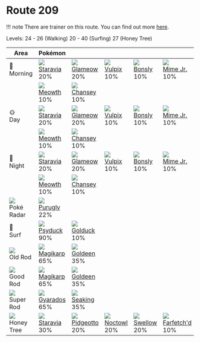 # Route 209

!!! note
    There are trainer on this route. You can find out more [here](../../trainer_changes/route_209/).

Levels: 24 - 26 (Walking) 20 - 40 (Surfing) 27 (Honey Tree)

Area                           | Pokémon                           | &nbsp;                            | &nbsp;                            | &nbsp;                            | &nbsp;                            | &nbsp;
---                            | ---                               | ---                               | ---                               | ---                               | ---                               | ---
🌅<br>Morning                   | ![][397]<br> [Staravia]<br> 20%  | ![][431]<br> [Glameow]<br> 20%   | ![][037]<br> [Vulpix]<br> 10%    | ![][438]<br> [Bonsly]<br> 10%    | ![][439]<br> [Mime Jr.]<br> 10%  | ![][209]<br> [Snubbull]<br> 10%
&nbsp;                         | ![][052]<br> [Meowth]<br> 10%    | ![][113]<br> [Chansey]<br> 10%
🌞<br>Day                       | ![][397]<br> [Staravia]<br> 20%  | ![][431]<br> [Glameow]<br> 20%   | ![][037]<br> [Vulpix]<br> 10%    | ![][438]<br> [Bonsly]<br> 10%    | ![][439]<br> [Mime Jr.]<br> 10%  | ![][209]<br> [Snubbull]<br> 10%
&nbsp;                         | ![][052]<br> [Meowth]<br> 10%    | ![][113]<br> [Chansey]<br> 10%
🌙<br>Night                     | ![][397]<br> [Staravia]<br> 20%  | ![][431]<br> [Glameow]<br> 20%   | ![][037]<br> [Vulpix]<br> 10%    | ![][438]<br> [Bonsly]<br> 10%    | ![][439]<br> [Mime Jr.]<br> 10%  | ![][209]<br> [Snubbull]<br> 10%
&nbsp;                         | ![][052]<br> [Meowth]<br> 10%    | ![][113]<br> [Chansey]<br> 10%
![][poke-radar]<br> Poké Radar | ![][432]<br> [Purugly]<br> 22%
🌊<br> Surf                     | ![][054]<br> [Psyduck]<br> 90%   | ![][055]<br> [Golduck]<br> 10%
![][old-rod]<br> Old Rod       | ![][129]<br> [Magikarp]<br> 65%  | ![][118]<br> [Goldeen]<br> 35%
![][good-rod]<br> Good Rod     | ![][129]<br> [Magikarp]<br> 65%  | ![][118]<br> [Goldeen]<br> 35%
![][super-rod]<br> Super Rod   | ![][130]<br> [Gyarados]<br> 65%  | ![][119]<br> [Seaking]<br> 35%
![][honey]<br> Honey Tree      | ![][397]<br> [Staravia]<br> 30%  | ![][017]<br> [Pidgeotto]<br> 20% | ![][164]<br> [Noctowl]<br> 20%   | ![][277]<br> [Swellow]<br> 20%   | ![][083]<br> [Farfetch'd]<br> 10%

[Pidgeotto]: ../../pokemon_changes/017/
[Vulpix]: ../../pokemon_changes/037/
[Meowth]: ../../pokemon_changes/052/
[Psyduck]: ../../pokemon_changes/054/
[Golduck]: ../../pokemon_changes/055/
[Farfetch'd]: ../../pokemon_changes/083/
[Chansey]: ../../pokemon_changes/113/
[Goldeen]: ../../pokemon_changes/118/
[Seaking]: ../../pokemon_changes/119/
[Magikarp]: ../../pokemon_changes/129/
[Gyarados]: ../../pokemon_changes/130/
[Noctowl]: ../../pokemon_changes/164/
[Snubbull]: ../../pokemon_changes/209/
[Swellow]: ../../pokemon_changes/277/
[Staravia]: ../../pokemon_changes/397/
[Glameow]: ../../pokemon_changes/431/
[Purugly]: ../../pokemon_changes/432/
[Bonsly]: ../../pokemon_changes/438/
[Mime Jr.]: ../../pokemon_changes/439/
[good-rod]: ../img/items/good-rod.png
[honey]: ../img/items/honey.png
[old-rod]: ../img/items/old-rod.png
[poke-radar]: ../img/items/poke-radar.png
[super-rod]: ../img/items/super-rod.png
[017]: ../img/pokemon/017.png
[037]: ../img/pokemon/037.png
[052]: ../img/pokemon/052.png
[054]: ../img/pokemon/054.png
[055]: ../img/pokemon/055.png
[083]: ../img/pokemon/083.png
[113]: ../img/pokemon/113.png
[118]: ../img/pokemon/118.png
[119]: ../img/pokemon/119.png
[129]: ../img/pokemon/129.png
[130]: ../img/pokemon/130.png
[164]: ../img/pokemon/164.png
[209]: ../img/pokemon/209.png
[277]: ../img/pokemon/277.png
[397]: ../img/pokemon/397.png
[431]: ../img/pokemon/431.png
[432]: ../img/pokemon/432.png
[438]: ../img/pokemon/438.png
[439]: ../img/pokemon/439.png
